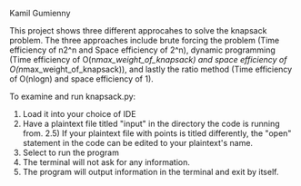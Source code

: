 Kamil Gumienny  

This project shows three different approcahes to solve the knapsack problem. The three approaches include brute forcing the problem (Time efficiency of n2^n and Space efficiency of 2^n), dynamic programming (Time efficiency of O(n*max_weight_of_knapsack) and space efficiency of O(n*max_weight_of_knapsack)), and lastly the ratio method (Time efficiency of O(nlogn) and space efficiency of 1).

To examine and run knapsack.py:

1) Load it into your choice of IDE
2) Have a plaintext file titled "input" in the directory the code is running from.
2.5) If your plaintext file with points is titled differently, the "open" statement in the code can be edited to your plaintext's name.
3) Select to run the program
4) The terminal will not ask for any information.
5) The program will output information in the terminal and exit by itself.
